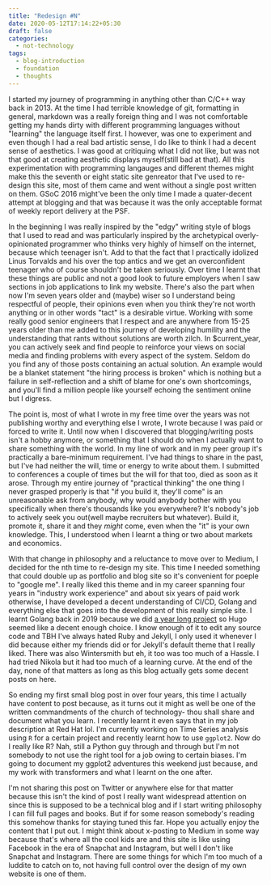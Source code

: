 ```yaml
---
title: "Redesign #N"
date: 2020-05-12T17:14:22+05:30
draft: false
categories:
  - not-technology
tags:
  - blog-introduction
  - foundation
  - thoughts
---
```


I started my journey of programming in anything other than C/C++ way back in
2013. At the time I had terrible knowledge of git, formatting in general,
markdown was a really foreign thing and I was not comfortable getting my hands
dirty with different programming languages without "learning" the language itself
first. I however, was one to experiment and even though I had a real bad
artistic sense, I do like to think I had a decent sense of aesthetics. I was good
at critiquing what I did not like, but was not that good at creating aesthetic
displays myself(still bad at that). All this experimentation with programming langauges and
different themes might make this the seventh or eight static site genreator that
I've used to re-design this site, most of them came and went without a single
post written on them. GSoC 2016 might've been the only time I made a
quater-decent attempt at blogging and that was because it was the only
acceptable format of weekly report delivery at the PSF.

In the beginning I was really inspired by the "edgy" writing style of blogs that
I used to read and was particularly inspired by the archetypical
overly-opinionated programmer who thinks very highly of himself
on the internet, because which teenager isn't. Add to that the fact that I
practically idolized Linus Torvalds and his over the top antics and we get an
overconfident teenager who of course shouldn't be taken seriously. Over time I
learnt that these things are public and not a good look to future employers when
I saw sections in job applications to link my website. There's also the part
when now I'm seven years older and (maybe) wiser so I understand being
respectful of people, their opinions even when you think they're not worth
anything or in other words "tact" is a desirable virtue. Working with some
really good senior engineers that I respect and are anywhere from 15-25 years
older than me added to this journey of developing humility and the
understanding that rants without solutions are worth zilch. In $current_year, you
can actively seek and find people to reinforce your views on social media and
finding problems with every aspect of the system. Seldom do you find any of
those posts containing an actual solution. An example would be a blanket
statement "the hiring process is broken" which is nothing but a failure in
self-reflection and a shift of blame for one's own shortcomings, and you'll find
a million people like yourself echoing the sentiment online but I digress.

The point is, most of what I wrote in my free time over the years was not
publishing worthy and everything else I wrote, I wrote because I was paid or
forced to write it. Until now when I discovered that blogging/writing posts
isn't a hobby anymore, or something that I should do when I actually want to
share something with the world. In my line of work and in my peer group it's
practically a bare-minimum requirement. I've had things to share in the past,
but I've had neither the will, time or energy to write about them. I submitted
to conferences a couple of times but the will for that too, died as soon as it
arose. Through my entire journey of "practical thinking" the one thing I never
grasped properly is that "if you build it, they'll come" is an unreasonable
ask from anybody, why would anybody bother with you specifically when there's
thousands like you everywhere? It's nobody's job to actively seek you out(well
maybe recruiters but whatever). Build it, promote it, share it and they _might_ come,
even when the "it" is your own knowledge. This, I understood when I learnt a
thing or two about markets and economics.

With that change in philosophy and a reluctance to move over to Medium, I
decided for the nth time to re-design my site. This time I needed something that
could double up as portfolio and blog site so it's convenient for poeple to
"google me". I really liked this theme and in my career spanning four years in
"industry work experience" and about six years of paid work otherwise, I have
developed a decent understanding of CI/CD, Golang and everything else that goes
into the development of this really simple site. I learnt Golang back in 2019
because we did [a year long project](https://github.com/fabric8-analytics/poc-ocp-upgrade-prediction)
so Hugo seemed like a decent enough choice. I know
enough of it to edit any source code and TBH I've always hated Ruby and Jekyll,
I only used it whenever I did because either my friends did or for Jekyll's
default theme that I really liked. There was also Wintersmith but eh, it too was
too much of a Hassle. I had tried Nikola but it had too much of a learning
curve. At the end of the day, none of that matters as long as this blog actually
gets some decent posts on here.

So ending my first small blog post in over four years, this time I actually have
content to post because, as it turns out it might as well be one of the
written commandments of the church of technology- thou shall share and document what you
learn. I recently learnt it even says that in my job description at Red Hat lol.
I'm currently working on Time Series analysis using `R` for a certain
project and recently learnt how to use `ggplot2`. Now do I really like R? Nah,
still a Python guy through and through but I'm not somebody to not use the right
tool for a job owing to certain biases. I'm going to document my ggplot2
adventures this weekend just because, and my work with transformers and what I
learnt on the one after.

I'm not sharing this post on Twitter or anywhere else for that matter because
this isn't the kind of post I really want widespread attention on since this is
supposed to be a technical blog and if I start writing philosophy I can fill
full pages and books. But if for some reason somebody's reading this somehow
thanks for staying tuned this far. Hope you actually enjoy the content that I
put out. I might think about x-posting to Medium in some way because that's
where all the cool kids are and this site is like using Facebook in the era of
Snapchat and Instagram, but well I don't like Snapchat and Instagram. There are
some things for which I'm too much of a luddite to catch on to, not having full
control over the design of my own website is one of them.